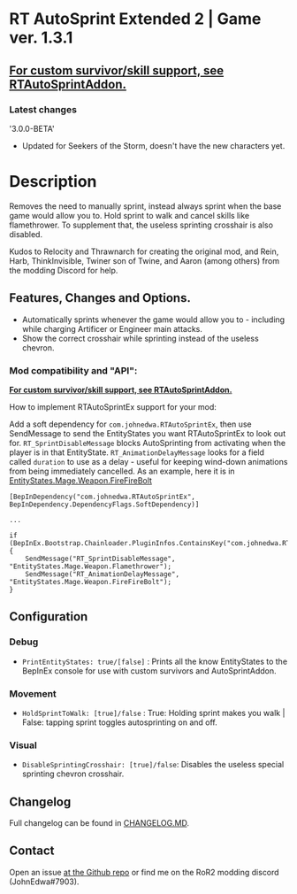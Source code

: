 # RT AutoSprint Extended 2 | Game ver. 1.3.1

## [**For custom survivor/skill support, see RTAutoSprintAddon.**](https://thunderstore.io/package/JohnEdwa/RTAutoSprintAddon/)


### Latest changes

'3.0.0-BETA'

* Updated for Seekers of the Storm, doesn't have the new characters yet.

# Description

Removes the need to manually sprint, instead always sprint when the base game would allow you to. Hold sprint to walk and cancel skills like flamethrower. To supplement that, the useless sprinting crosshair is also disabled.

Kudos to Relocity and Thrawnarch for creating the original mod, and Rein, Harb, ThinkInvisible, Twiner son of Twine, and Aaron (among others) from the modding Discord for help.

## Features, Changes and Options.

* Automatically sprints whenever the game would allow you to - including while charging Artificer or Engineer main attacks.
* Show the correct crosshair while sprinting instead of the useless chevron.

### Mod compatibility and "API":

[**For custom survivor/skill support, see RTAutoSprintAddon.**](https://thunderstore.io/package/JohnEdwa/RTAutoSprintAddon/)

How to implement RTAutoSprintEx support for your mod:

Add a soft dependency for ``com.johnedwa.RTAutoSprintEx``, then use SendMessage to send the EntityStates you want RTAutoSprintEx to look out for.
``RT_SprintDisableMessage`` blocks AutoSprinting from activating when the player is in that EntityState.
``RT_AnimationDelayMessage`` looks for a field called ``duration`` to use as a delay - useful for keeping wind-down animations from being immediately cancelled. As an example, here it is in [EntityStates.Mage.Weapon.FireFireBolt](https://user-images.githubusercontent.com/5417183/116014709-4c688200-a63f-11eb-8b25-4b030fe18a17.JPG)

```
[BepInDependency("com.johnedwa.RTAutoSprintEx", BepInDependency.DependencyFlags.SoftDependency)]

...

if (BepInEx.Bootstrap.Chainloader.PluginInfos.ContainsKey("com.johnedwa.RTAutoSprintEx")) {
    SendMessage("RT_SprintDisableMessage", "EntityStates.Mage.Weapon.Flamethrower"); 
    SendMessage("RT_AnimationDelayMessage", "EntityStates.Mage.Weapon.FireFireBolt"); 
}
```

## Configuration

### Debug

* `PrintEntityStates: true/[false]` : Prints all the know EntityStates to the BepInEx console for use with custom survivors and AutoSprintAddon.

### Movement

* `HoldSprintToWalk: [true]/false` : True: Holding sprint makes you walk | False: tapping sprint toggles autosprinting on and off.

### Visual

* `DisableSprintingCrosshair: [true]/false`: Disables the useless special sprinting chevron crosshair.

## Changelog

Full changelog can be found in [CHANGELOG.MD](https://github.com/JohnEdwa/RTAutoSprintExtended/blob/master/CHANGELOG.md).

## Contact

Open an issue [at the Github repo](https://github.com/JohnEdwa/RTAutoSprintExtended) or find me on the RoR2 modding discord (JohnEdwa#7903).